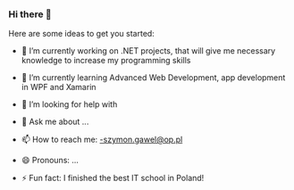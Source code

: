 ### Hi there 👋

<!--
**szymon-gawel/szymon-gawel** is a ✨ _special_ ✨ repository because its `README.md` (this file) appears on your GitHub profile. -->

Here are some ideas to get you started:

- 🔭 I’m currently working on .NET projects, that will give me necessary knowledge to increase my programming skills
- 🌱 I’m currently learning Advanced Web Development, app development in WPF and Xamarin

- 🤔 I’m looking for help with 
- 💬 Ask me about ...
- 📫 How to reach me: 
  -szymon.gawel@op.pl
- 😄 Pronouns: ...
- ⚡ Fun fact: I finished the best IT school in Poland!
